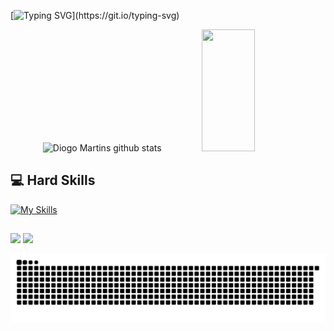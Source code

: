 

[![Typing SVG](https://readme-typing-svg.herokuapp.com/?color=1053e9&size=30&center=true&vCenter=true&width=1000&lines=Hi,+My+Name+is+Itamara+Andrade!!!)](https://git.io/typing-svg)

<div align="center">
  <img width="49%" height="195px" src="https://github-readme-stats.vercel.app/api?username=ItamaraFerreiraA&show_icons=true&count_private=true&hide_border=true&title_color=1053e9&icon_color=1053e9&text_color=c9d1d9&bg_color=0d1117" alt="Diogo Martins github stats" />
  <img width="41%" height="195px" src="https://github-readme-stats.vercel.app/api/top-langs/?username=ItamaraFerreiraA&layout=compact&hide_border=true&title_color=1053e9&text_color=6c00fa&bg_color=0d1117" />
</div>

## :computer: Hard Skills

[![My Skills](https://skillicons.dev/icons?i=ts,js,jquery,vue,cs,mysql,php,laravel,css,html,react,bootstrap,figma,gitlab,graphql,azure&perline=11)](https://skillicons.dev)

##
 
<div> 
  <a href = "mailto:itamaraaferreira100@gmail.com"><img src="https://img.shields.io/badge/-Gmail-%23333?style=for-the-badge&logo=gmail&logoColor=white" target="_blank"></a>
  <a href="https://www.linkedin.com/in/itamaraandradedev" target="_blank"><img src="https://img.shields.io/badge/-LinkedIn-%230077B5?style=for-the-badge&logo=linkedin&logoColor=white" target="_blank"></a> 
 
  ![Snake animation](https://github.com/gabrielamenezes/gabrielamenezes/blob/output/github-contribution-grid-snake.svg)
 
</div>
